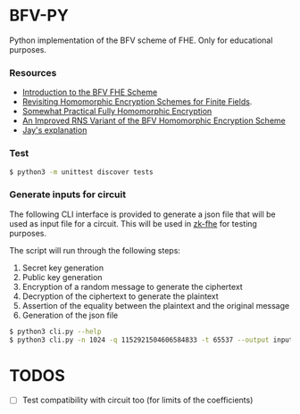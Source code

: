# BFV-PY

Python implementation of the BFV scheme of FHE. Only for educational purposes. 

### Resources

- [Introduction to the BFV FHE Scheme](https://inferati.azureedge.net/docs/inferati-fhe-bfv.pdf)
- [Revisiting Homomorphic Encryption Schemes for Finite Fields](https://eprint.iacr.org/2021/204.pdf).
- [Somewhat Practical Fully Homomorphic Encryption](https://eprint.iacr.org/2012/144.pdf)
- [An Improved RNS Variant of the BFV Homomorphic Encryption Scheme](https://eprint.iacr.org/2018/117)
- [Jay's explanation](https://github.com/Janmajayamall/bfv/blob/notes/notes/BFV.md)

### Test

```bash
$ python3 -m unittest discover tests
```

### Generate inputs for circuit

The following CLI interface is provided to generate a json file that will be used as input file for a circuit. This will be used in [zk-fhe](https://github.com/enricobottazzi/zk-fhe) for testing purposes.

The script will run through the following steps:
1. Secret key generation
2. Public key generation
3. Encryption of a random message to generate the ciphertext
4. Decryption of the ciphertext to generate the plaintext
5. Assertion of the equality between the plaintext and the original message
6. Generation of the json file

```bash
$ python3 cli.py --help
$ python3 cli.py -n 1024 -q 1152921504606584833 -t 65537 --output input.json
```

# TODOS

- [ ] Test compatibility with circuit too (for limits of the coefficients)